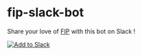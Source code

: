 # fip-slack-bot

Share your love of [FIP](https://www.fip.fr/) with this bot on Slack !

[![Add to Slack](https://platform.slack-edge.com/img/add_to_slack.png)](https://fip-slack-bot.dixneuf19.me/slack/install)
